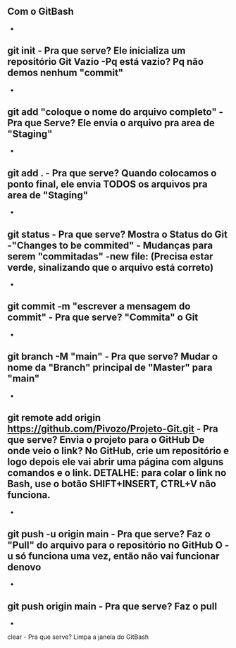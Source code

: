 Com o GitBash
-
-
git init - Pra que serve? Ele inicializa um repositório Git Vazio
    -Pq está vazio? Pq não demos nenhum "commit"
-
-
 git add "coloque o nome do arquivo completo" - Pra que Serve? Ele envia o arquivo pra area de "Staging"
 -
 -
git add . - Pra que serve? Quando colocamos o ponto final, ele envia TODOS os arquivos pra area de "Staging"
 -
 -
 git status - Pra que serve? Mostra o Status do Git
    -"Changes to be commited" - Mudanças para serem "commitadas"
    -new file: (Precisa estar verde, sinalizando que o arquivo está correto)
-
-
git commit -m "escrever a mensagem do commit" - Pra que serve? "Commita" o Git 
-
-
git branch -M "main" - Pra que serve? Mudar o nome da "Branch" principal de "Master" para "main"
-
-
git remote add origin https://github.com/Pivozo/Projeto-Git.git - Pra que serve? Envia o projeto para o GitHub
    De onde veio o link? No GitHub, crie um repositório e logo depois ele vai abrir uma página com alguns comandos e o link.
        DETALHE: para colar o link no Bash, use o botão SHIFT+INSERT, CTRL+V não funciona.
-
-
git push -u origin main - Pra que serve? Faz o "Pull" do arquivo para o repositório no GitHub
    O -u só funciona uma vez, então não vai funcionar denovo
-
-
git push origin main - Pra que serve? Faz o pull
-
-
clear - Pra que serve? Limpa a janela do GitBash

